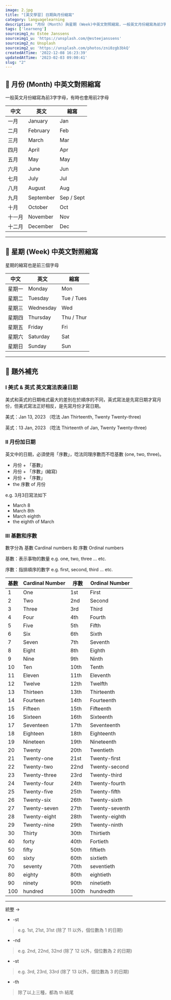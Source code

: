 ```yaml
---
image: 2.jpg
title: "[英文學習] 日期與月份縮寫"
category: languagelearning
description: "月份 (Month) 與星期 (Week)中英文對照縮寫，一般英文月份縮寫為前3字字母，有時也會用前2字母。像是一月的英文是January，而縮寫可以取JA或是Jan。而星期的縮寫一般也是前三個字母，像是星期一的英文是Monday而縮寫是Mon。"
tags: ['learneng']
sourceimg1_n: Estée Janssens
sourceimg1_u: 'https://unsplash.com/@esteejanssens'
sourceimg2_n: Unsplash
sourceimg2_u: 'https://unsplash.com/photos/zni0zgb3bkQ'
createdAtTime: '2022-12-08 16:23:39'
updatedAtTime: '2023-02-03 09:00:41'
slug: "2"
---
```


## 📆 月份 (Month) 中英文對照縮寫
一般英文月份縮寫為前3字字母，有時也會用前2字母

| 中文   | 英文      | 縮寫       |
| ------ | --------- | ---------- |
| 一月   | January   | Jan        |
| 二月   | February  | Feb        |
| 三月   | March     | Mar        |
| 四月   | April     | Apr        |
| 五月   | May       | May        |
| 六月   | June      | Jun        |
| 七月   | July      | Jul        |
| 八月   | August    | Aug        |
| 九月   | September | Sep / Sept |
| 十月   | October   | Oct        |
| 十一月 | November  | Nov        |
| 十二月 | December  | Dec        |

---

## 📅 星期 (Week) 中英文對照縮寫
星期的縮寫也是前三個字母

| 中文   | 英文     | 縮寫       |
| ------ | -------- | ---------- |
| 星期一 | Monday   | Mon        |
| 星期二 | Tuesday  | Tue / Tues |
| 星期三 | Wednesday| Wed        |
| 星期四 | Thursday | Thu / Thur |
| 星期五 | Friday   | Fri        |
| 星期六 | Saturday | Sat        |
| 星期日 | Sunday   | Sun        |

---

## 📌 題外補充
### I 美式 & 英式 英文寫法表達日期
美式和英式的日期格式最大的差別在於順序的不同，英式寫法是先寫日期才寫月份，但美式寫法正好相反，是先寫月份才寫日期。

美式：Jan 13, 2023 （唸法 Jan Thirteenth, Twenty Twenty-three)

英式：13 Jan, 2023 （唸法 Thirteenth of Jan, Twenty Twenty-three)

### II 月份加日期
英文中的日期，必須使用「序數」，唸法同理序數而不唸基數 (one, two, three)。

- 月份 + 「基數」
- 月份 + 「序數」(縮寫)
- 月份 + 「序數」
- the 序數 of 月份

e.g. 3月3日寫法如下
- March 8
- March 8th
- March eighth
- the eighth of March

### III 基數和序數

數字分為 基數 Cardinal numbers 和 序數 Ordinal numbers

基數：表示事物的數量
e.g. one, two, three ... etc.

序數：指排順序的數字
e.g. first, second, third ... etc.


| 基數 | Cardinal Number | 序數  | Ordinal Number |
| ---- | --------------- | ----  | ---------------|
| 1    | One             | 1st   | First          |
| 2    | Two             | 2nd   | Second         |
| 3    | Three           | 3rd   | Third          |
| 4    | Four            | 4th   | Fourth         |
| 5    | Five            | 5th   | Fifth          |
| 6    | Six             | 6th   | Sixth          |
| 7    | Seven           | 7th   | Seventh        |
| 8    | Eight           | 8th   | Eighth         |
| 9    | Nine            | 9th   | Ninth          |
| 10   | Ten             | 10th  | Tenth          |
| 11   | Eleven          | 11th  | Eleventh       |
| 12   | Twelve          | 12th  | Twelfth        |
| 13   | Thirteen        | 13th  | Thirteenth     |
| 14   | Fourteen        | 14th  | Fourteenth     |
| 15   | Fifteen         | 15th  | Fifteenth      |
| 16   | Sixteen         | 16th  | Sixteenth      |
| 17   | Seventeen       | 17th  | Seventeenth    |
| 18   | Eighteen        | 18th  | Eighteenth     |
| 19   | Nineteen        | 19th  | Nineteenth     |
| 20   | Twenty          | 20th  | Twentieth      |
| 21   | Twenty-one      | 21st  | Twenty-first   |
| 22   | Twenty-two      | 22nd  | Twenty-second  |
| 23   | Twenty-three    | 23rd  | Twenty-third   |
| 24   | Twenty-four     | 24th  | Twenty-fourth  |
| 25   | Twenty-five     | 25th  | Twenty-fifth   |
| 26   | Twenty-six      | 26th  | Twenty-sixth   |
| 27   | Twenty-seven    | 27th  | Twenty-seventh |
| 28   | Twenty-eight    | 28th  | Twenty-eighth  |
| 29   | Twenty-nine     | 29th  | Twenty-ninth   |
| 30   | Thirty          | 30th  | Thirtieth      |
| 40   | forty           | 40th  | Fortieth       |
| 50   | fifty           | 50th  | fiftieth       |
| 60   | sixty           | 60th  | sixtieth       |
| 70   | seventy         | 70th  | seventieth     |
| 80   | eighty          | 80th  | eightieth      |
| 90   | ninety          | 90th  | ninetieth      |
| 100  | hundred         | 100th | hundredth      |

---

統整 →

- -st

> e.g. 1st, 21st, 31st (除了 11 以外，個位數為 1 的日期)

- -nd

> e.g. 2nd, 22nd, 32nd (除了 12 以外，個位數為 2 的日期)

- -st

> e.g. 3rd, 23rd, 33rd (除了 13 以外，個位數為 3 的日期)

- -th

> 除了以上三種，都為 th 結尾
